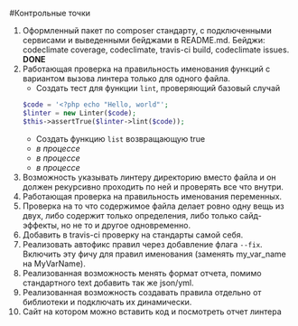 #Контрольные точки
1. Оформленный пакет по composer стандарту, с подключенными сервисами и выведенными бейджами в README.md. Бейджи: codeclimate coverage, codeclimate, travis-ci build, codeclimate issues. **DONE**
2. Работающая проверка на правильность именования функций с вариантом вызова линтера только для одного файла.
    - Создать тест для функции `lint`, проверяющий базовый случай
    ```php
    $code = '<?php echo "Hello, world"';
    $linter = new Linter($code);
    $this->assertTrue($linter->lint($code));
    ```
    - Создать функцию `list` возвращающую true
    - *в процессе*
    - *в процессе*
    - *в процессе*
3. Возможность указывать линтеру директорию вместо файла и он должен рекурсивно проходить по ней и проверять все что внутри.
4. Работающая проверка на правильность именования переменных.
5. Проверка на то что содержимое файла делает ровно одну вещь из двух, либо содержит только определения, либо только сайд-эффекты, но не то и другое одновременно.
6. Добавить в travis-ci проверку на стандарты самой себя.
7. Реализовать автофикс правил через добавление флага `--fix`. Включить эту фичу для правил именования (заменять my_var_name на MyVarName).
8. Реализованная возможность менять формат отчета, помимо стандартного text добавить так же json/yml.
9. Реализованная возможность создавать правила отдельно от библиотеки и подключать их динамически.
10. Сайт на котором можно вставить код и посмотреть отчет линтера
